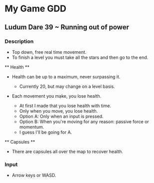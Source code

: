 # My Game GDD #
## Ludum Dare 39 ~ Running out of power ##

### Description ###
- Top down, free real time movement.
- To finish a level you must take all the stars and then go to the end.

** Health **
- Health can be up to a maximum, never surpassing it.
  - Currently 20, but may change on a level basis.
  
- Each movement you make, you lose health.
  - At first I made that you lose health with time.
  - Only when you move, you lose health.
  - Option A: Only when an input is pressed.
  - Option B: When you're moving for any reason: passive force or momentum.
  - I guess I'll be going for A.

** Capsules **
- There are capsules all over the map to recover health.


### Input ###
- Arrow keys or WASD.